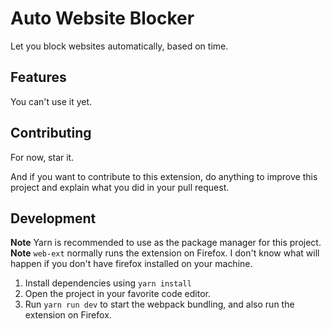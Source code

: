 # Auto Website Blocker

Let you block websites automatically, based on time.

## Features

You can't use it yet.

## Contributing

For now, star it.

And if you want to contribute to this extension, do anything to improve this project and explain what you did in your pull request.

## Development

**Note** Yarn is recommended to use as the package manager for this project.
**Note** `web-ext` normally runs the extension on Firefox. I don't know what will happen if you don't have firefox installed on your machine.

1. Install dependencies using `yarn install`
2. Open the project in your favorite code editor.
3. Run `yarn run dev` to start the webpack bundling, and also run the extension on Firefox.